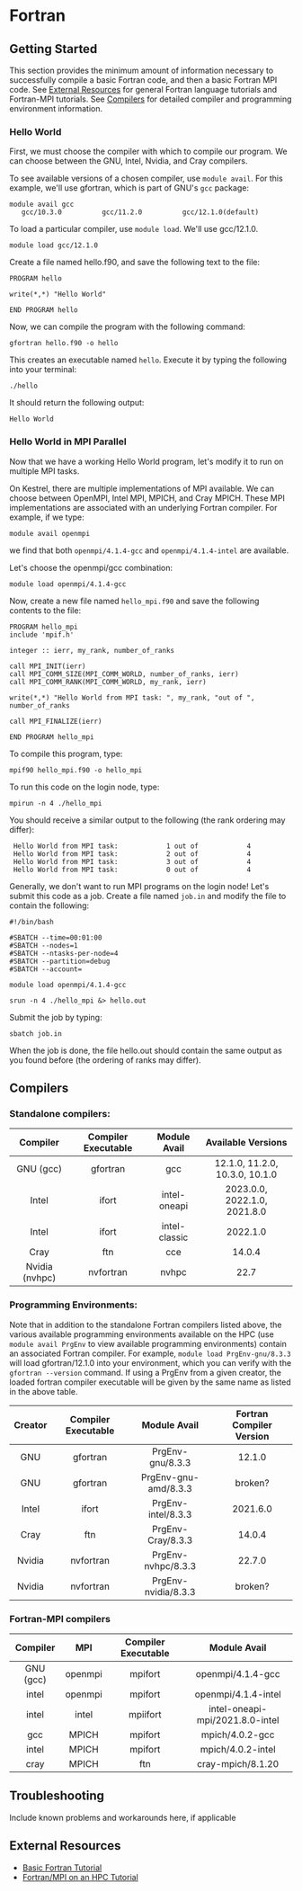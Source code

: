 # Fortran

## Getting Started
This section provides the minimum amount of information necessary to successfully compile a basic Fortran code, and then a basic Fortran MPI code. See [External Resources](https://nrel.gov) for general Fortran language tutorials and Fortran-MPI tutorials. See [Compilers](#compilers) for detailed compiler and programming environment information.

### Hello World

First, we must choose the compiler with which to compile our program. We can choose between the GNU, Intel, Nvidia, and Cray compilers. 

To see available versions of a chosen compiler, use `module avail`. For this example, we'll use gfortran, which is part of GNU's `gcc` package:

```
module avail gcc
   gcc/10.3.0          gcc/11.2.0          gcc/12.1.0(default)
```

To load a particular compiler, use `module load`. We'll use gcc/12.1.0.

```
module load gcc/12.1.0
```

Create a file named hello.f90, and save the following text to the file:

```
PROGRAM hello

write(*,*) "Hello World"

END PROGRAM hello
```

Now, we can compile the program with the following command:

`gfortran hello.f90 -o hello`

This creates an executable named `hello`. Execute it by typing the following into your terminal:

`./hello`

It should return the following output:

`Hello World`

### Hello World in MPI Parallel

Now that we have a working Hello World program, let's modify it to run on multiple MPI tasks.

On Kestrel, there are multiple implementations of MPI available. We can choose between OpenMPI, Intel MPI, MPICH, and Cray MPICH. These MPI implementations are associated with an underlying Fortran compiler. For example, if we type:

`module avail openmpi`

we find that both `openmpi/4.1.4-gcc` and `openmpi/4.1.4-intel` are available.

Let's choose the openmpi/gcc combination:

`module load openmpi/4.1.4-gcc`

Now, create a new file named `hello_mpi.f90` and save the following contents to the file:

```
PROGRAM hello_mpi
include 'mpif.h'

integer :: ierr, my_rank, number_of_ranks

call MPI_INIT(ierr)
call MPI_COMM_SIZE(MPI_COMM_WORLD, number_of_ranks, ierr)
call MPI_COMM_RANK(MPI_COMM_WORLD, my_rank, ierr)

write(*,*) "Hello World from MPI task: ", my_rank, "out of ", number_of_ranks

call MPI_FINALIZE(ierr)

END PROGRAM hello_mpi
```

To compile this program, type:

`mpif90 hello_mpi.f90 -o hello_mpi`

To run this code on the login node, type:

`mpirun -n 4 ./hello_mpi`

You should receive a similar output to the following (the rank ordering may differ):

```
 Hello World from MPI task:            1 out of            4
 Hello World from MPI task:            2 out of            4
 Hello World from MPI task:            3 out of            4
 Hello World from MPI task:            0 out of            4
```

Generally, we don't want to run MPI programs on the login node! Let's submit this code as a job. Create a file named `job.in` and modify the file to contain the following:

```
#!/bin/bash

#SBATCH --time=00:01:00
#SBATCH --nodes=1
#SBATCH --ntasks-per-node=4
#SBATCH --partition=debug
#SBATCH --account=

module load openmpi/4.1.4-gcc

srun -n 4 ./hello_mpi &> hello.out

```

Submit the job by typing:

`sbatch job.in`

When the job is done, the file hello.out should contain the same output as you found before (the ordering of ranks may differ).

## Compilers

### Standalone compilers:

| Compiler        | Compiler Executable | Module Avail | Available Versions |
|:---------------:|:-------------------:|:------------:|:------------------:|
| GNU (gcc)       | gfortran            | gcc          | 12.1.0, 11.2.0, 10.3.0, 10.1.0|
| Intel           | ifort               | intel-oneapi | 2023.0.0, 2022.1.0, 2021.8.0 |
| Intel           | ifort               | intel-classic| 2022.1.0
| Cray            | ftn                 | cce          | 14.0.4
| Nvidia (nvhpc)  | nvfortran           | nvhpc        | 22.7

### Programming Environments:
Note that in addition to the standalone Fortran compilers listed above, the various available programming environments available on the HPC (use `module avail PrgEnv` to view available programming environments) contain an associated Fortran compiler. For example, `module load PrgEnv-gnu/8.3.3` will load gfortran/12.1.0 into your environment, which you can verify with the `gfortran --version` command. If using a PrgEnv from a given creator, the loaded fortran compiler executable will be given by the same name as listed in the above table.

| Creator | Compiler Executable | Module Avail          | Fortran Compiler Version |
|:-------:|:-------------------:|:---------------------:|:------------------------:|
| GNU     | gfortran            | PrgEnv-gnu/8.3.3      | 12.1.0
| GNU     | gfortran            | PrgEnv-gnu-amd/8.3.3  | broken?
| Intel   | ifort               | PrgEnv-intel/8.3.3    | 2021.6.0
| Cray    | ftn                 | PrgEnv-Cray/8.3.3     | 14.0.4
| Nvidia  | nvfortran           | PrgEnv-nvhpc/8.3.3    | 22.7.0
| Nvidia  | nvfortran           | PrgEnv-nvidia/8.3.3   | broken?

### Fortran-MPI compilers

| Compiler       | MPI     | Compiler Executable | Module Avail                    |
|:--------------:|:-------:|:-------------------:|:-------------------------------:|
| GNU (gcc)      | openmpi | mpifort             | openmpi/4.1.4-gcc               | 
| intel          | openmpi | mpifort             | openmpi/4.1.4-intel             |
| intel          | intel   | mpiifort            | intel-oneapi-mpi/2021.8.0-intel |
| gcc            | MPICH   | mpifort             | mpich/4.0.2-gcc                 |
| intel          | MPICH   | mpifort             | mpich/4.0.2-intel               |
| cray           | MPICH   | ftn                 | cray-mpich/8.1.20               | 

## Troubleshooting

Include known problems and workarounds here, if applicable

## External Resources

* [Basic Fortran Tutorial](https://pages.mtu.edu/~shene/COURSES/cs201/NOTES/fortran.html) 
* [Fortran/MPI on an HPC Tutorial](https://curc.readthedocs.io/en/latest/programming/MPI-Fortran.html)

